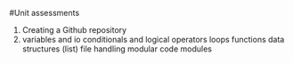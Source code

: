 #Unit assessments
1. Creating a Github repository
2. variables and io
conditionals and logical operators
loops
functions
data structures (list)
file handling
modular code
modules
